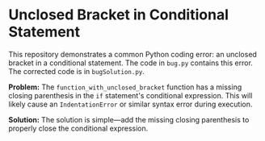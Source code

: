 # Unclosed Bracket in Conditional Statement

This repository demonstrates a common Python coding error: an unclosed bracket in a conditional statement.  The code in `bug.py` contains this error.  The corrected code is in `bugSolution.py`.

**Problem:** The `function_with_unclosed_bracket` function has a missing closing parenthesis in the `if` statement's conditional expression. This will likely cause an `IndentationError` or similar syntax error during execution.

**Solution:** The solution is simple—add the missing closing parenthesis to properly close the conditional expression.